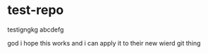 # test-repo


testigngkg abcdefg 

god i hope this works and i can apply it to their new wierd git thing 